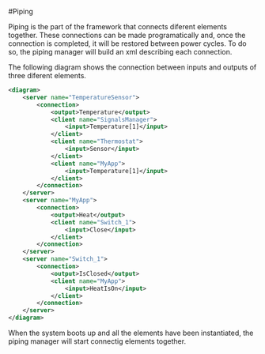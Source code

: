 #Piping

Piping is the part of the framework that connects diferent elements together.
These connections can be made programatically and, once the connection is
completed, it will be restored between power cycles. To do so, the piping
manager will build an xml describing each connection.

The following diagram shows the connection between inputs and outputs of three
diferent elements.

```xml
<diagram>
    <server name="TemperatureSensor">
        <connection>
            <output>Temperature</output>
            <client name="SignalsManager">
                <input>Temperature[1]</input>
            </client>
            <client name="Thermostat">
                <input>Sensor</input>
            </client>
            <client name="MyApp">
                <input>Temperature[1]</input>
            </client>
        </connection>
    </server>    
    <server name="MyApp">
        <connection>
            <output>Heat</output>
            <client name="Switch_1">
                <input>Close</input>
            </client>
        </connection>
    </server>  
    <server name="Switch_1">
        <connection>
            <output>IsClosed</output>
            <client name="MyApp">
                <input>HeatIsOn</input>
            </client>
        </connection>
    </server>
</diagram>
```

When the system boots up and all the elements have been instantiated, the
piping manager will start connectig elements together.

